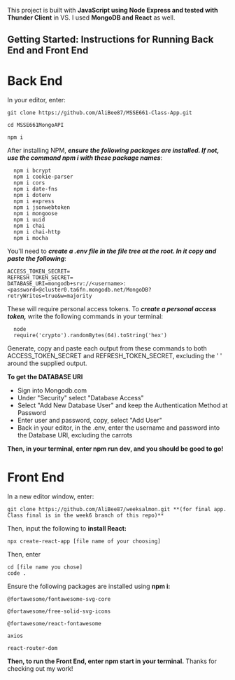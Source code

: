 This project is built with **JavaScript using Node Express and tested with Thunder Client** in VS. I used **MongoDB and React** as well.


## Getting Started: Instructions for Running Back End and Front End



# Back End

  In your editor, enter: 
  ```
  git clone https://github.com/AliBee87/MSSE661-Class-App.git
  
  cd MSSE661MongoAPI
  
  npm i
  ```
  

After installing NPM, **_ensure the following packages are installed. If not, use the command npm i with these package names_**:
  ```   
    npm i bcrypt
    npm i cookie-parser
    npm i cors
    npm i date-fns
    npm i dotenv
    npm i express
    npm i jsonwebtoken
    npm i mongoose
    npm i uuid
    npm i chai
    npm i chai-http
    npm i mocha
   ```
    
You'll need to **_create a .env file in the file tree at the root. In it copy and paste the following_**:


    ACCESS_TOKEN_SECRET=
    REFRESH_TOKEN_SECRET=
    DATABASE_URI=mongodb+srv://<username>:<password>@cluster0.ta6fn.mongodb.net/MongoDB?retryWrites=true&w=majority
  
  

    
These will require personal access tokens. To **_create a personal access token,_** write the following commands in your terminal:
  ```
    node
    require('crypto').randomBytes(64).toString('hex')
  ```
Generate, copy and paste each output from these commands to both ACCESS_TOKEN_SECRET and REFRESH_TOKEN_SECRET, excluding the ' ' around the supplied output.


**To get the DATABASE URI**

  - Sign into Mongodb.com
  - Under "Security" select "Database Access"
  - Select "Add New Database User" and keep the Authentication Method at Password
  - Enter user and password, copy, select "Add User"
  - Back in your editor, in the .env, enter the username and password into the Database URI, excluding the carrots
  

**Then, in your terminal, enter npm run dev, and you should be good to go!**




# Front End

In a new editor window, enter: 

```
git clone https://github.com/AliBee87/weeksalmon.git **(for final app. Class final is in the week6 branch of this repo)**
```

Then, input the following to **install React:**

```
npx create-react-app [file name of your choosing]
```

Then, enter

```
cd [file name you chose]
code .
```

Ensure the following packages are installed using **npm i:**
```
@fortawesome/fontawesome-svg-core

@fortawesome/free-solid-svg-icons

@fortawesome/react-fontawesome

axios

react-router-dom
```

**Then, to run the Front End, enter npm start in your terminal.** Thanks for checking out my work! 
